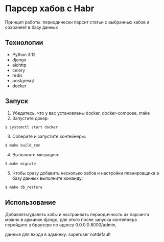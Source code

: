 # Парсер хабов с Habr
Принцип работы:
периодически парсит статьи с выбранных хабов и сохраняет в базу данных

## Технологии
- Python 3.12
- django
- aiohttp
- celery
- redis
- postgresql
- docker

## Запуск
1. Убедитесь, что у вас установлены docker, docker-compose, make
2. Запустите докер:
```sh
$ systemctl start docker
```
3. Соберите и запустите контейнеры:
```sh
$ make build_run
```
4. Выполните миграцию:
```sh
$ make migrate
```
5. Чтобы сразу добавить несколько хабов и настройки планировщика в базу данных выполните команду:
```sh
$ make db_restore
```

## Использование
Добавлять/удалять хабы и настраивать периодичность их парсинга можно в админке django, для этого после запуска контейнера перейдите в браузере по адресу 0.0.0.0:8000/admin,

данные для входа в админку: superuser notdefault
